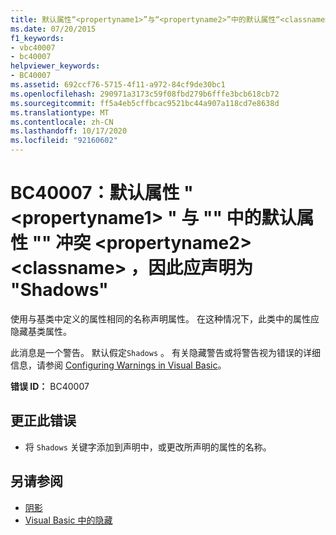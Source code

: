 ```yaml
---
title: 默认属性“<propertyname1>”与“<propertyname2>”中的默认属性“<classname>”冲突，因此应声明为“Shadows”
ms.date: 07/20/2015
f1_keywords:
- vbc40007
- bc40007
helpviewer_keywords:
- BC40007
ms.assetid: 692ccf76-5715-4f11-a972-84cf9de30bc1
ms.openlocfilehash: 290971a3173c59f08fbd279b6fffe3bcb618cb72
ms.sourcegitcommit: ff5a4eb5cffbcac9521bc44a907a118cd7e8638d
ms.translationtype: MT
ms.contentlocale: zh-CN
ms.lasthandoff: 10/17/2020
ms.locfileid: "92160602"
---
```

# <a name="bc40007-default-property-propertyname1-conflicts-with-default-property-propertyname2-in-classname-and-so-should-be-declared-shadows"></a>BC40007：默认属性 " \<propertyname1> " 与 "" 中的默认属性 "" 冲突 \<propertyname2> \<classname> ，因此应声明为 "Shadows"

使用与基类中定义的属性相同的名称声明属性。 在这种情况下，此类中的属性应隐藏基类属性。

 此消息是一个警告。 默认假定`Shadows` 。 有关隐藏警告或将警告视为错误的详细信息，请参阅 [Configuring Warnings in Visual Basic](/visualstudio/ide/configuring-warnings-in-visual-basic)。

 **错误 ID：** BC40007

## <a name="to-correct-this-error"></a>更正此错误

- 将 `Shadows` 关键字添加到声明中，或更改所声明的属性的名称。

## <a name="see-also"></a>另请参阅

- [阴影](../modifiers/shadows.md)
- [Visual Basic 中的隐藏](../../programming-guide/language-features/declared-elements/shadowing.md)
